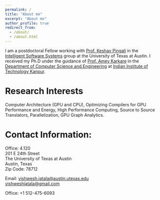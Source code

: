 ```yaml
---
permalink: /
title: "About me"
excerpt: "About me"
author_profile: true
redirect_from: 
  - /about/
  - /about.html
---
```


I am a postdoctoral Fellow working with [Prof. Keshav Pingali](https://www.cs.utexas.edu/~pingali/) in the [Intelligent Software Systems](https://iss.oden.utexas.edu/) group at the University of Texas at Austin. I received my Ph.D under the guidance of [Prof. Amey Karkare](https://cse.iitk.ac.in/users/karkare/) in the [Department of Computer Science and Engineering](https://cse.iitk.ac.in/) at [Indian Institute of Technology Kanpur](http://iitk.ac.in/). 


Research Interests
======
Computer  Architecture  (GPU  and  CPU),  Optimizing  Compilers  for  GPU  Performance  and  Energy,
High Performance Computing, Source to Source Translators, Parallelization, GPU Graph Analytics.


Contact Information:
======
Office: 4.120  
201 E 24th Street  
The University of Texas at Austin  
Austin, Texas  
Zip Code: 78712  

Email: <vishwesh.jatala@austin.utexas.edu>  
<vishweshjatala@gmail.com>    

Office: +1 512-475-6093

